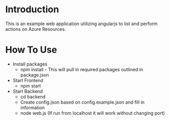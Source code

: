# Introduction
This is an example web application utilizing angularjs to list and perform actions on Azure Resources.

# How To Use
- Install packages
    - npm install - This will pull in required packages outlined in package.json
- Start Frontend
    - npm start
- Start Backend
    - cd backend
    - Create config.json based on config.example.json and fill in information
    - node web.js (If run from localhost it will work without changing port)